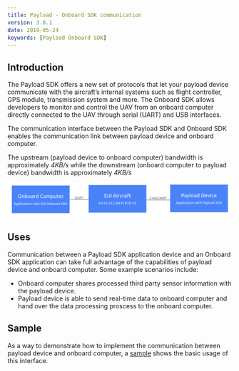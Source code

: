 ```yaml
---
title: Payload - Onboard SDK communication
version: 3.8.1
date: 2019-05-24
keywords: [Payload Onboard SDK]
---
```


## Introduction
The Payload SDK offers a new set of protocols that let your payload device communicate with the aircraft’s internal systems such as flight controller, GPS module, transmission system and more.
The Onboard SDK allows developers to monitor and control the UAV from an onboard computer directly connected to the UAV through serial (UART) and USB interfaces.

The communication interface between the Payload SDK and Onboard SDK enables the communication link between payload device and onboard computer.

The upstream (payload device to onboard computer) bandwidth is approximately _4KB/s_ while the downstream (onboard computer to payload device) bandwidth is approximately _4KB/s_

![OSDK-PSDK](../../images/common/OSDK_PSDK_Comm.png)

## Uses

Communication between a Payload SDK application device and an Onboard SDK application can take full advantage of the capabilities of payload device and onboard computer.
Some example scenarios include:

* Onboard computer shares processed third party sensor information with the payload device.
* Payload device is able to send real-time data to onboard computer and hand over the data processing proscess to the onboard computer.

## Sample

As a way to demonstrate how to implement the communication between payload device and onboard computer, a [sample](./../sample-doc/psdk-comm.html) shows the basic usage of this interface.


